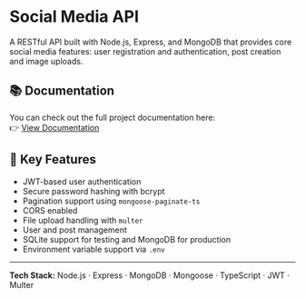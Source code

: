 # Social Media API

A RESTful API built with Node.js, Express, and MongoDB that provides core social media features: user registration and authentication, post creation and image uploads.

## 📚 Documentation

You can check out the full project documentation here:  
👉 [View Documentation](https://migus.dev/docs/social-media-api/)

## 🔑 Key Features

- JWT-based user authentication
- Secure password hashing with bcrypt
- Pagination support using `mongoose-paginate-ts`
- CORS enabled
- File upload handling with `multer`
- User and post management
- SQLite support for testing and MongoDB for production
- Environment variable support via `.env`

---

**Tech Stack:** Node.js · Express · MongoDB · Mongoose · TypeScript · JWT · Multer
